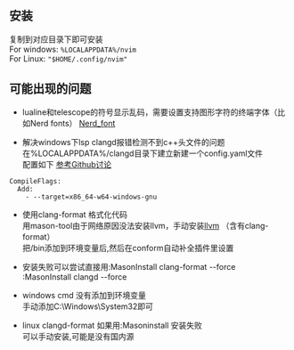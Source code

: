 ## 安装
复制到对应目录下即可安装  
For windows: `%LOCALAPPDATA%/nvim`    
For Linux:   `"$HOME/.config/nvim"`    

## 可能出现的问题
- lualine和telescope的符号显示乱码，需要设置支持图形字符的终端字体（比如Nerd fonts） 
[Nerd_font](https://www.nerdfonts.com/)  
  

- 解决windows下lsp clangd报错检测不到c++头文件的问题  
在%LOCALAPPDATA%/clangd目录下建立新建一个config.yaml文件  
配置如下  [参考Github讨论](https://github.com/clangd/clangd/issues/537#issuecomment-1479544442)  
```  
CompileFlags:  
  Add:
    - --target=x86_64-w64-windows-gnu
```  
- 使用clang-format 格式化代码  
用mason-tool由于网络原因没法安装llvm，手动安装[llvm](https://github.com/llvm/llvm-project/releases/)  （含有clang-format）  
把/bin添加到环境变量后,然后在conform自动补全插件里设置    

- 安装失败可以尝试直接用:MasonInstall clang-format --force  
:MasonInstall clangd --force  

- windows cmd 没有添加到环境变量  
手动添加C:\Windows\System32即可  
- linux clangd-format 如果用:Masoninstall 安装失败  
可以手动安装,可能是没有国内源  

